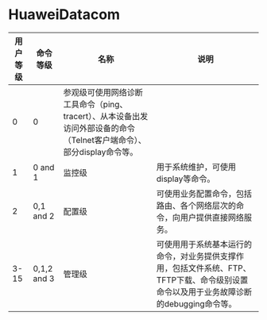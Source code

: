 # HuaweiDatacom
|用户等级|命令等级|名称|说明|
| ---------- | ------------- | -------- | ---------------------------------------------------------------------------------------------------------------------------------------- |
|0|0|参观级可使用网络诊断工具命令（ping、tracert）、从本设备出发访问外部设备的命令（Telnet客户端命令）、部分display命令等。|
|1|0 and 1|监控级|用于系统维护，可使用display等命令。|
|2|0,1 and 2|配置级|可使用业务配置命令，包括路由、各个网络层次的命令，向用户提供直接网络服务。|
|3-15|0,1,2 and 3|管理级|可使用用于系统基本运行的命令，对业务提供支撑作用，包括文件系统、FTP、TFTP下载、命令级别设置命令以及用于业务故障诊断的debugging命令等。|
